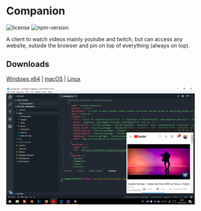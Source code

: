 # Companion

![license][license-badge]
![npm-version][npm-version]

A client to watch videos mainly youtube and twitch, but can access any website, outside the browser and pin on top of everything (always on top).

## Downloads

[Windows x64][win-download] | [macOS][mac-download] | [Linux][linux-download]

![Screenshot][screenshot]

[screenshot]: public/images/screenshot.jpg
[license-badge]: https://img.shields.io/github/license/brunurd/companion
[npm-version]: https://img.shields.io/github/package-json/v/brunurd/companion
[linux-download]: https://github.com/brunurd/companion/releases/download/v1.5.3/Companion-1.5.3.AppImage
[mac-download]: https://github.com/brunurd/companion/releases/download/v1.5.3/Companion-1.5.3.dmg
[win-download]: https://github.com/brunurd/companion/releases/download/v1.5.3/Companion.1.5.3.exe
